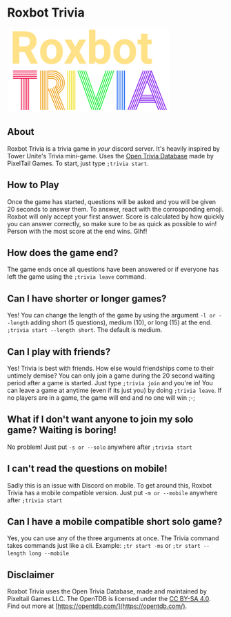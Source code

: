 # Roxbot Trivia

![roxbottrivialogo](assets/images/roxbottriviabanner.png)

## About

Roxbot Trivia is a trivia game in *your* discord server. It's heavily inspired by Tower Unite's Trivia mini-game. Uses the [Open Trivia Database](https://opentdb.com) made by PixelTail Games. To start, just type `;trivia start`.

## How to Play

Once the game has started, questions will be asked and you will be given 20 seconds to answer them. To answer, react with the corrosponding emoji. Roxbot will only accept your first answer. Score is calculated by how quickly you can answer correctly, so make sure to be as quick as possible to win! Person with the most score at the end wins. Glhf!

## How does the game end?

The game ends once all questions have been answered or if everyone has left the game using the `;trivia leave` command.

## Can I have shorter or longer games?

Yes! You can change the length of the game by using the argument `-l or --length` adding short (5 questions), medium (10), or long (15) at the end. `;trivia start --length short`. The default is medium.

## Can I play with friends?

Yes! Trivia is best with friends. How else would friendships come to their untimely demise? You can only join a game during the 20 second waiting period after a game is started. Just type `;trivia join` and you're in! You can leave a game at anytime (even if its just you) by doing `;trivia leave`. If no players are in a game, the game will end and no one will win ;-;

## What if I don't want anyone to join my solo game? Waiting is boring!

No problem! Just put `-s or --solo` anywhere after `;trivia start`

## I can't read the questions on mobile!

Sadly this is an issue with Discord on mobile. To get around this, Roxbot Trivia has a mobile compatible version. Just put `-m or --mobile` anywhere after `;trivia start`

## Can I have a mobile compatible short solo game?

Yes, you can use any of the three arguments at once. The Trivia command takes commands just like a cli. Example: `;tr start -ms` or `;tr start --length long --mobile`

## Disclaimer

Roxbot Trivia uses the Open Trivia Database, made and maintained by Pixeltail Games LLC. The OpenTDB is licensed under the [CC BY-SA 4.0](https://creativecommons.org/licenses/by-sa/4.0/). Find out more at [https://opentdb.com/](https://opentdb.com/).
